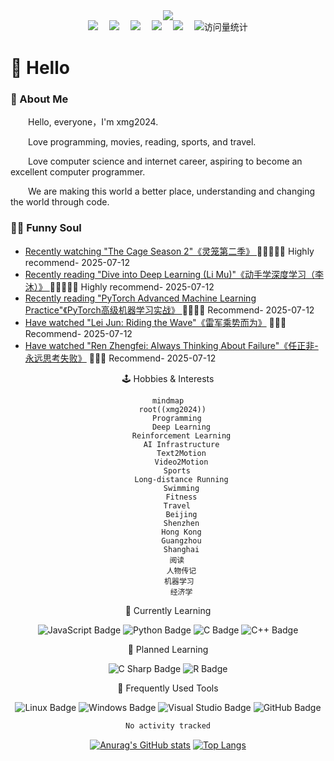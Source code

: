 <div align="center">
  <!-- knock code pictures 敲代码的图片 -->
  <img src="https://cdn.jsdelivr.net/gh/sun0225SUN/sun0225SUN/assets/images/coding.gif" /><br>

  <!-- profile logo 个人资料徽标 -->
  <div align="center">
    <a href="https://twitter.com/xmg2023/"><img src="https://img.shields.io/badge/Twitter-推特-blue" /></a>&emsp;
    <a href="https://www.youtube.com/@xmg2023"><img src="https://img.shields.io/badge/YouTube-油管-c32136" /></a>&emsp;
    <a href="https://space.bilibili.com/315558537/"><img src="https://img.shields.io/badge/Bilibili-B站-ff69b4" /></a>&emsp;
    <a href="https://blog.csdn.net/u013146882/"><img src="https://img.shields.io/badge/CSDN-论坛-c32136" /></a>&emsp;
    <a href="https://www.zhihu.com/people/xmg91/"><img src="https://img.shields.io/badge/Zhihu-知乎-blue" /></a>&emsp;
    <!-- visitor statistics logo 访客数统计徽标 -->
    <img src="https://komarev.com/ghpvc/?username=ml112265&label=Views&color=0e75b6&style=flat" alt="访问量统计" />
  </div>
</div>

#  🙋 Hello

<tr><td>

<!-- About me 关于我 -->
### 🤺 About Me
  
<p>&emsp;&emsp;Hello, everyone，I'm xmg2024. </p>
<p>&emsp;&emsp;Love programming, movies, reading, sports, and travel. </p>
<p>&emsp;&emsp;Love computer science and internet career, aspiring to become an excellent computer programmer. </p>
<p>&emsp;&emsp;We are making this world a better place, understanding and changing the world through code. </p>

</td></tr>

<tr><td>

### 🤾‍♂️ Funny Soul

<!-- START_SECTION:douban -->
* <a href='https://movie.douban.com/subject/36292415/' target='_blank'>Recently watching "The Cage Season 2"《灵笼第二季》 </a> 🌟🌟🌟🌟🌟 Highly recommend- 2025-07-12
* <a href='https://book.douban.com/subject/30424330/' target='_blank'>Recently reading "Dive into Deep Learning (Li Mu)"《动手学深度学习（李沐）》 </a> 🌟🌟🌟🌟🌟 Highly recommend- 2025-07-12
* <a href='https://book.douban.com/subject/5403729/' target='_blank'>Recently reading "PyTorch Advanced Machine Learning Practice"《PyTorch高级机器学习实战》 </a> 🌟🌟🌟🌟 Recommend- 2025-07-12
* <a href='https://book.douban.com/subject/36094930/' target='_blank'>Have watched "Lei Jun: Riding the Wave"《雷军乘势而为》</a> 🌟🌟🌟 Recommend- 2025-07-12
* <a href='https://book.douban.com/subject/26642310/' target='_blank'>Have watched "Ren Zhengfei: Always Thinking About Failure"《任正非-永远思考失败》</a> 🌟🌟🌟 Recommend- 2025-07-12
<!-- END_SECTION:douban -->

</td></tr>

<div align="center" >

<!-- 兴趣爱好统计 -->

🕹️ Hobbies & Interests

```mermaid
mindmap
  root((xmg2024))
    Programming
      Deep Learning
      Reinforcement Learning
      AI Infrastructure
      Text2Motion
      Video2Motion
    Sports
      Long-distance Running
      Swimming
      Fitness
    Travel
      Beijing
      Shenzhen
      Hong Kong
      Guangzhou
      Shanghai
    阅读
      人物传记
      机器学习 
      经济学
```
  
<!--  skill badge 技能徽章 -->
💪 Currently Learning
  
![JavaScript Badge](https://img.shields.io/badge/JavaScript-F7DF1E?logo=javascript&logoColor=000&style=flat)
![Python Badge](https://img.shields.io/badge/Python-3776AB?logo=python&logoColor=fff&style=flat)
![C Badge](https://img.shields.io/badge/C-A8B9CC?logo=c&logoColor=fff&style=flat)
![C++ Badge](https://img.shields.io/badge/C%2B%2B-00599C?logo=cplusplus&logoColor=fff&style=flat)
  
🧠 Planned Learning
  
![C Sharp Badge](https://img.shields.io/badge/C%20Sharp-239120?logo=csharp&logoColor=fff&style=flat)
![R Badge](https://img.shields.io/badge/R-276DC3?logo=r&logoColor=fff&style=flat)

🧰 Frequently Used Tools

![Linux Badge](https://img.shields.io/badge/Linux-FCC624?logo=linux&logoColor=000&style=flat)
![Windows Badge](https://img.shields.io/badge/Windows-0078D6?logo=windows&logoColor=fff&style=flat)
![Visual Studio Badge](https://img.shields.io/badge/Visual%20Studio-5C2D91?logo=visualstudio&logoColor=fff&style=flat)
![GitHub Badge](https://img.shields.io/badge/GitHub-181717?logo=github&logoColor=fff&style=flat)

<!--START_SECTION:waka-->

```txt
No activity tracked
```

<!--END_SECTION:waka-->

 [![Anurag's GitHub stats](https://github-readme-stats.vercel.app/api?username=xmg2024&count_private=true&show_icons=true&theme=synthwave&width=400&height=200)](https://github.com/anuraghazra/github-readme-stats)
 [![Top Langs](https://github-readme-stats.vercel.app/api/top-langs/?username=xmg2024&width=400&height=200)](https://github.com/anuraghazra/github-readme-stats)
 <!--[![Readme Card](https://github-readme-stats.vercel.app/api/pin/?username=xmg2024&repo=xmg2024)](https://github.com/anuraghazra/github-readme-stats)-->




 
